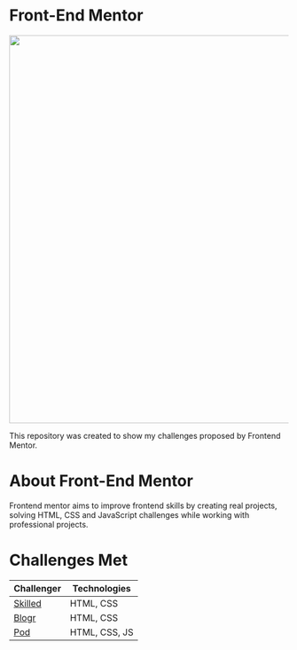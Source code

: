 # Front-End Mentor

<div center>
<img src="https://user-images.githubusercontent.com/98968823/172701817-c7a3c6b6-f675-412c-aa36-221c03038d08.svg" width="700px" />
  </div>

This repository was created to show my challenges proposed by Frontend Mentor.

<h1> About Front-End Mentor </h1>

<p>Frontend mentor aims to improve frontend skills by creating real projects, solving HTML, CSS and JavaScript challenges while working with professional projects.</p>

<h1> Challenges Met </h1>

|Challenger | Technologies|
|---|---|
|  [Skilled](https://github.com/belluzzojr/frontend-mentor-challenges/tree/main/website_skilled) | HTML, CSS |
|  [Blogr](https://github.com/belluzzojr/frontend-mentor-challenges/tree/main/website_skilled) | HTML, CSS |
|  [Pod](https://github.com/belluzzojr/frontend-mentor-challenges/tree/main/website_skilled) | HTML, CSS, JS |
